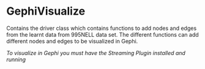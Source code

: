 # GephiVisualize

Contains the driver class which contains functions to add nodes and edges from the learnt data from 995NELL data set. 
The different functions can add different nodes and edges to be visualized in Gephi. 

*To visualize in Gephi you must have the Streaming Plugin installed and running*
